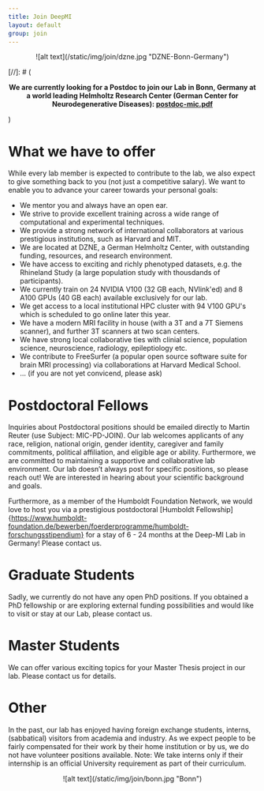 ```yaml
---
title: Join DeepMI
layout: default
group: join
---
```


 <p style="text-align: center;">
![alt text](/static/img/join/dzne.jpg "DZNE-Bonn-Germany")
</p>

[//]: # (<p style="text-align: center; font-weight: bold;"> We are currently looking for a Postdoc to join our Lab in Bonn, Germany at a world leading Helmholtz Research Center (German Center for Neurodegenerative Diseases):  [postdoc-mic.pdf](http://reuter.mit.edu/download/postdoc-mic.pdf) </p>)

# What we have to offer

While every lab member is expected to contribute to the lab, we also expect to give something back to you (not just a competitive salary). We want to enable you to advance your career towards your personal goals:

- We mentor you and always have an open ear.
- We strive to provide excellent training across a wide range of computational and experimental techniques.
- We provide a strong network of international collaborators at various prestigious institutions, such as Harvard and MIT.
- We are located at DZNE, a German Helmholtz Center, with outstanding funding, resources, and research environment.
- We have access to exciting and richly phenotyped datasets, e.g. the Rhineland Study (a large population study with thousdands of participants).
- We currently train on 24 NVIDIA V100 (32 GB each, NVlink'ed) and 8 A100 GPUs (40 GB each) available exclusively for our lab.
- We get access to a local institutional HPC cluster with 94 V100 GPU's which is scheduled to go online later this year.
- We have a modern MRI facility in house (with a 3T and a 7T Siemens scanner), and further 3T scanners at two scan centers.
- We have strong local collaborative ties with clinial science, population science, neuroscience, radiology, epileptiology etc.
- We contribute to FreeSurfer (a popular open source software suite for brain MRI processing) via collaborations at Harvard Medical School.
- ... (if you are not yet convicend, please ask)

# Postdoctoral Fellows

Inquiries about Postdoctoral positions should be emailed directly to Martin Reuter (use Subject: MIC-PD-JOIN). Our lab welcomes applicants of any race, religion, national origin, gender identity, caregiver and family commitments, political affiliation, and eligible age or ability. Furthermore, we are committed to maintaining a supportive and collaborative lab environment. Our lab doesn’t always post for specific positions, so please reach out! We are interested in hearing about your scientific background and goals.

Furthermore, as a member of the Humboldt Foundation Network, we would love to host you via a prestigious postdoctoral [Humboldt Fellowship]{https://www.humboldt-foundation.de/bewerben/foerderprogramme/humboldt-forschungsstipendium} for a stay of 6 - 24 months at the Deep-MI Lab in Germany! Please contact us. 

# Graduate Students

Sadly, we currently do not have any open PhD positions. If you obtained a PhD fellowship or are exploring external funding possibilities and would like to visit or stay at our Lab, please contact us. 

# Master Students

We can offer various exciting topics for your Master Thesis project in our lab. Please contact us for details.

# Other

In the past, our lab has enjoyed having foreign exchange students, interns, (sabbatical) visitors from academia and industry. As we expect people to be fairly compensated for their work by their home institution or by us, we do not have volunteer positions available. Note: We take interns only if their internship is an official University requirement as part of their curriculum.

<p style="text-align: center;">
![alt text](/static/img/join/bonn.jpg "Bonn")
</p>
